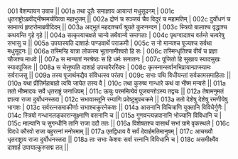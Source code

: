 001  	वैशम्पायन उवाच ||
001a	तथा दूतैः समाज्ञाय आयान्तं मधुसूदनम् |
001c	धृतराष्ट्रोऽब्रवीद्भीष्ममर्चयित्वा महाभुजम् ||
002a	द्रोणं च सञ्जयं चैव विदुरं च महामतिम् |
002c	दुर्योधनं च सामात्यं हृष्टरोमाब्रवीदिदम् ||
003a	अद्भुतं महदाश्चर्यं श्रूयते कुरुनन्दन |
003c	स्त्रियो बालाश्च वृद्धाश्च कथयन्ति गृहे गृहे ||
004a	सत्कृत्याचक्षते चान्ये तथैवान्ये समागताः |
004c	पृथग्वादाश्च वर्तन्ते चत्वरेषु सभासु च ||
005a	उपयास्यति दाशार्हः पाण्डवार्थे पराक्रमी |
005c	स नो मान्यश्च पूज्यश्च सर्वथा मधुसूदनः ||
006a	तस्मिन्हि यात्रा लोकस्य भूतानामीश्वरो हि सः |
006c	तस्मिन्धृतिश्च वीर्यं च प्रज्ञा चौजश्च माधवे ||
007a	स मान्यतां नरश्रेष्ठः स हि धर्मः सनातनः |
007c	पूजितो हि सुखाय स्यादसुखः स्यादपूजितः ||
008a	स चेत्तुष्यति दाशार्ह उपचारैररिंदमः |
008c	कृत्स्नान्सर्वानभिप्रायान्प्राप्स्यामः सर्वराजसु ||
009a	तस्य पूजार्थमद्यैव संविधत्स्व परंतप |
009c	सभाः पथि विधीयन्तां सर्वकामसमाहिताः ||
010a	यथा प्रीतिर्महाबाहो त्वयि जायेत तस्य वै |
010c	तथा कुरुष्व गान्धारे कथं वा भीष्म मन्यसे ||
011a	ततो भीष्मादयः सर्वे धृतराष्ट्रं जनाधिपम् |
011c	ऊचुः परममित्येवं पूजयन्तोऽस्य तद्वचः ||
012a	तेषामनुमतं ज्ञात्वा राजा दुर्योधनस्तदा |
012c	सभावास्तूनि रम्याणि प्रदेष्टुमुपचक्रमे ||
013a	ततो देशेषु देशेषु रमणीयेषु भागशः |
013c	सर्वरत्नसमाकीर्णाः सभाश्चक्रुरनेकशः ||
014a	आसनानि विचित्राणि युक्तानि विविधैर्गुणैः |
014c	स्त्रियो गन्धानलङ्कारान्सूक्ष्माणि वसनानि च ||
015a	गुणवन्त्यन्नपानानि भोज्यानि विविधानि च |
015c	माल्यानि च सुगन्धीनि तानि राजा ददौ ततः ||
016a	विशेषतश्च वासार्थं सभां ग्रामे वृकस्थले |
016c	विदधे कौरवो राजा बहुरत्नां मनोरमाम् ||
017a	एतद्विधाय वै सर्वं देवार्हमतिमानुषम् |
017c	आचख्यौ धृतराष्ट्राय राजा दुर्योधनस्तदा ||
018a	ताः सभाः केशवः सर्वा रत्नानि विविधानि च |
018c	असमीक्ष्यैव दाशार्ह उपायात्कुरुसद्म तत् ||
